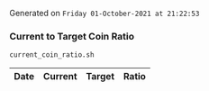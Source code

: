 Generated on `Friday 01-October-2021 at 21:22:53`

### Current to Target Coin Ratio
`current_coin_ratio.sh`

Date|Current|Target|Ratio
---|---|---|---
